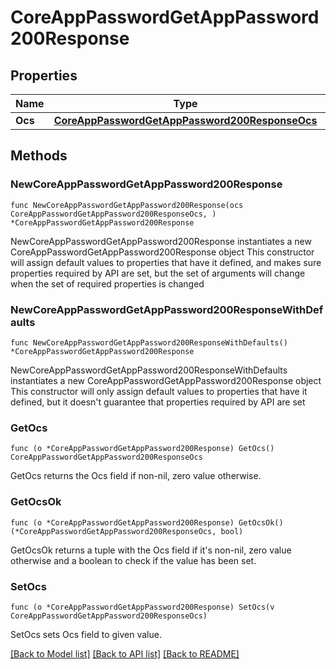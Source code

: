 # CoreAppPasswordGetAppPassword200Response

## Properties

Name | Type | Description | Notes
------------ | ------------- | ------------- | -------------
**Ocs** | [**CoreAppPasswordGetAppPassword200ResponseOcs**](CoreAppPasswordGetAppPassword200ResponseOcs.md) |  | 

## Methods

### NewCoreAppPasswordGetAppPassword200Response

`func NewCoreAppPasswordGetAppPassword200Response(ocs CoreAppPasswordGetAppPassword200ResponseOcs, ) *CoreAppPasswordGetAppPassword200Response`

NewCoreAppPasswordGetAppPassword200Response instantiates a new CoreAppPasswordGetAppPassword200Response object
This constructor will assign default values to properties that have it defined,
and makes sure properties required by API are set, but the set of arguments
will change when the set of required properties is changed

### NewCoreAppPasswordGetAppPassword200ResponseWithDefaults

`func NewCoreAppPasswordGetAppPassword200ResponseWithDefaults() *CoreAppPasswordGetAppPassword200Response`

NewCoreAppPasswordGetAppPassword200ResponseWithDefaults instantiates a new CoreAppPasswordGetAppPassword200Response object
This constructor will only assign default values to properties that have it defined,
but it doesn't guarantee that properties required by API are set

### GetOcs

`func (o *CoreAppPasswordGetAppPassword200Response) GetOcs() CoreAppPasswordGetAppPassword200ResponseOcs`

GetOcs returns the Ocs field if non-nil, zero value otherwise.

### GetOcsOk

`func (o *CoreAppPasswordGetAppPassword200Response) GetOcsOk() (*CoreAppPasswordGetAppPassword200ResponseOcs, bool)`

GetOcsOk returns a tuple with the Ocs field if it's non-nil, zero value otherwise
and a boolean to check if the value has been set.

### SetOcs

`func (o *CoreAppPasswordGetAppPassword200Response) SetOcs(v CoreAppPasswordGetAppPassword200ResponseOcs)`

SetOcs sets Ocs field to given value.



[[Back to Model list]](../README.md#documentation-for-models) [[Back to API list]](../README.md#documentation-for-api-endpoints) [[Back to README]](../README.md)


